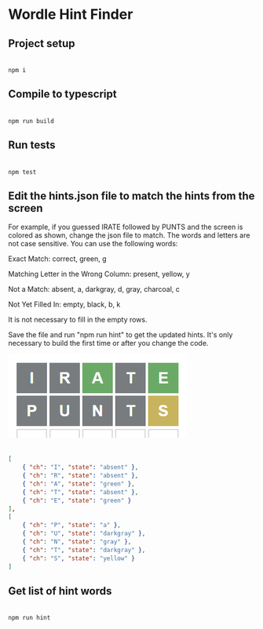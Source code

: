 # Wordle Hint Finder

## Project setup

```text

npm i

```

## Compile to typescript

```text

npm run build

```

## Run tests

```text

npm test

```

## Edit the **hints.json** file to match the hints from the screen

For example, if you guessed IRATE followed by PUNTS and the screen is colored as shown, change the json file to match. The words and letters are not case sensitive. You can use the following words:

Exact Match: correct, green, g

Matching Letter in the Wrong Column: present, yellow, y

Not a Match: absent, a, darkgray, d, gray, charcoal, c

Not Yet Filled In: empty, black, b, k

It is not necessary to fill in the empty rows.

Save the file and run "npm run hint" to get the updated hints. It's only necessary to build the first time or after you change the code.

![Sample JSON for IRATE and PUNTS guesses](./input/iratepunts.png)

```json

[
    { "ch": "I", "state": "absent" },
    { "ch": "R", "state": "absent" },
    { "ch": "A", "state": "green" },
    { "ch": "T", "state": "absent" },
    { "ch": "E", "state": "green" }
],
[
    { "ch": "P", "state": "a" },
    { "ch": "U", "state": "darkgray" },
    { "ch": "N", "state": "gray" },
    { "ch": "T", "state": "darkgray" },
    { "ch": "S", "state": "yellow" }
]

```

## Get list of hint words

```text

npm run hint

```
